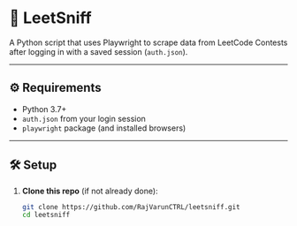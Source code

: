 # 🧹 LeetSniff

A Python script that uses Playwright to scrape data from LeetCode Contests after logging in with a saved session (`auth.json`).

---

## ⚙️ Requirements

- Python 3.7+
- `auth.json` from your login session
- `playwright` package (and installed browsers)

---

## 🛠️ Setup

1. **Clone this repo** (if not already done):
   ```bash
   git clone https://github.com/RajVarunCTRL/leetsniff.git
   cd leetsniff
